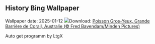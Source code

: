 ## History Bing Wallpaper
Wallpaper date: 2025-01-12
![](https://www.bing.com/th?id=OHR.CrescentTail_FR-FR1748387679_UHD.jpg&w=1000)Download: [Poisson Gros-Yeux, Grande Barrière de Corail, Australie (© Fred Bavendam/Minden Pictures)](https://www.bing.com/th?id=OHR.CrescentTail_FR-FR1748387679_UHD.jpg)

Auto get programm by LtgX
